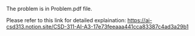 The problem is in Problem.pdf file.

Please refer to this link for detailed explaination: https://ai-csd313.notion.site/CSD-311-AI-A3-17e73feeaaa441cca83387c4ad3a29b1
